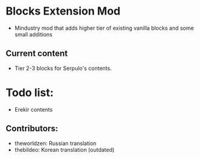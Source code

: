 # Blocks Extension Mod

- Mindustry mod that adds higher tier of existing vanilla blocks and some small additions
## Current content
- Tier 2-3 blocks for Serpulo's contents.

# Todo list:
- Erekir contents



## Contributors:
- theworldzen: Russian translation
- thebildeo: Korean translation (outdated)
